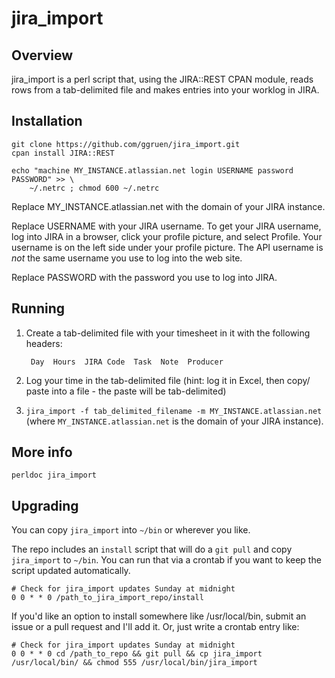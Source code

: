 # jira_import

## Overview

jira_import is a perl script that, using the JIRA::REST CPAN module,
reads rows from a tab-delimited file and makes entries into your worklog
in JIRA.

## Installation

    git clone https://github.com/ggruen/jira_import.git
    cpan install JIRA::REST

    echo "machine MY_INSTANCE.atlassian.net login USERNAME password PASSWORD" >> \
        ~/.netrc ; chmod 600 ~/.netrc

Replace MY_INSTANCE.atlassian.net with the domain of your JIRA instance.

Replace USERNAME with your JIRA username.  To get your JIRA username, log into
JIRA in a browser, click your profile picture, and select Profile.  Your
username is on the left side under your profile picture.  The API username
is *not* the same username you use to log into the web site.

Replace PASSWORD with the password you use to log into JIRA.

## Running

1. Create a tab-delimited file with your timesheet in it with the following
   headers:

        Day  Hours  JIRA Code  Task  Note  Producer

2. Log your time in the tab-delimited file (hint: log it in Excel, then copy/
   paste into a file - the paste will be tab-delimited)

3. `jira_import -f tab_delimited_filename -m MY_INSTANCE.atlassian.net`
   (where `MY_INSTANCE.atlassian.net` is the domain of your JIRA instance).

## More info

`perldoc jira_import`

## Upgrading

You can copy `jira_import` into `~/bin` or wherever you like.

The repo includes an `install` script that will do a `git pull` and copy
`jira_import` to `~/bin`.  You can run that via a crontab if you want to keep
the script updated automatically.

    # Check for jira_import updates Sunday at midnight
    0 0 * * 0 /path_to_jira_import_repo/install

If you'd like an option to install
somewhere like /usr/local/bin, submit an issue or a pull request and I'll add
it.  Or, just write a crontab entry like:

    # Check for jira_import updates Sunday at midnight
    0 0 * * 0 cd /path_to_repo && git pull && cp jira_import /usr/local/bin/ && chmod 555 /usr/local/bin/jira_import

